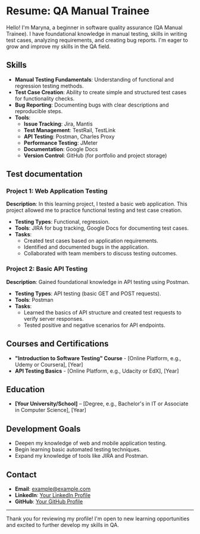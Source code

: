 # Resume: QA Manual Trainee

Hello! I'm Maryna, a beginner in software quality assurance (QA Manual Trainee). I have foundational knowledge in manual testing, skills in writing test cases, analyzing requirements, and creating bug reports. I'm eager to grow and improve my skills in the QA field.

## Skills

- **Manual Testing Fundamentals**: Understanding of functional and regression testing methods.
- **Test Case Creation**: Ability to create simple and structured test cases for functionality checks.
- **Bug Reporting**: Documenting bugs with clear descriptions and reproducible steps.
- **Tools**:
  - **Issue Tracking**: Jira, Mantis 
  - **Test Management**: TestRail, TestLink
  - **API Testing**: Postman, Charles Proxy
  - **Performance Testing**: JMeter
  - **Documentation**: Google Docs
  - **Version Control**: GitHub (for portfolio and project storage)

## Test documentation

### Project 1: Web Application Testing
**Description**: In this learning project, I tested a basic web application. This project allowed me to practice functional testing and test case creation.
- **Testing Types**: Functional, regression.
- **Tools**: JIRA for bug tracking, Google Docs for documenting test cases.
- **Tasks**:
  - Created test cases based on application requirements.
  - Identified and documented bugs in the application.
  - Collaborated with team members to discuss testing outcomes.

### Project 2: Basic API Testing
**Description**: Gained foundational knowledge in API testing using Postman.
- **Testing Types**: API testing (basic GET and POST requests).
- **Tools**: Postman
- **Tasks**:
  - Learned the basics of API structure and created test requests to verify server responses.
  - Tested positive and negative scenarios for API endpoints.

## Courses and Certifications

- **"Introduction to Software Testing" Course** - [Online Platform, e.g., Udemy or Coursera], [Year]
- **API Testing Basics** - [Online Platform, e.g., Udacity or EdX], [Year]

## Education

- **[Your University/School]** – [Degree, e.g., Bachelor's in IT or Associate in Computer Science], [Year]

## Development Goals

- Deepen my knowledge of web and mobile application testing.
- Begin learning basic automated testing techniques.
- Expand my knowledge of tools like JIRA and Postman.

## Contact

- **Email**: example@example.com
- **LinkedIn**: [Your LinkedIn Profile]([(https://www.linkedin.com/in/maryna-kopytina/)])
- **GitHub**: [Your GitHub Profile](https://github.com/yourusername)

---

Thank you for reviewing my profile! I'm open to new learning opportunities and excited to further develop my skills in QA.
